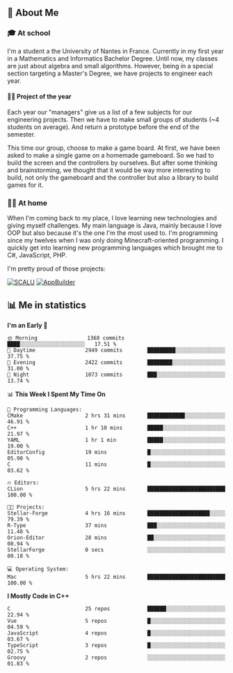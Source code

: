 ## 👀 About Me

### 🎓 At school

I'm a student a the University of Nantes in France. Currently in my first year in a Mathematics and Informatics Bachelor Degree. Until now, my classes are just about algebra and small algorithms. However, being in a special section targeting a Master's Degree, we have projects to engineer each year. 

#### 🔧🔬 Project of the year

Each year our "managers" give us a list of a few subjects for our engineering projects. Then we have to make small groups of students (~4 students on average). And return a prototype before the end of the semester.

This time our group, choose to make a game board. At first, we have been asked to make a single game on a homemade gameboard. So we had to build the screen and the controllers by ourselves. 
But after some thinking and brainstorming, we thought that it would be way more interesting to build, not only the gameboard and the controller but also a library to build games for it.

### 👨‍💻 At home

When I'm coming back to my place, I love learning new technologies and giving myself challenges. My main language is Java, mainly because I love OOP but also because it's the one I'm the most used to. I'm programming since my twelves when I was only doing Minecraft-oriented programming.  I quickly get into learning new programming languages which brought me to C#, JavaScript, PHP. 

I'm pretty proud of those projects:

[![SCALU](https://github-readme-stats.vercel.app/api/pin?username=renardfute&repo=SCALU)](https://github.com/renardfute/scalu)
[![AppBuilder](https://github-readme-stats.vercel.app/api/pin?username=pulsedev2&repo=AppBuilder)](https://github.com/pulsedev2/AppBuilder)

## 📊 Me in statistics
<!--START_SECTION:waka-->
**I'm an Early 🐤** 

```text
🌞 Morning                1368 commits        ████░░░░░░░░░░░░░░░░░░░░░   17.51 % 
🌆 Daytime                2949 commits        █████████░░░░░░░░░░░░░░░░   37.75 % 
🌃 Evening                2422 commits        ████████░░░░░░░░░░░░░░░░░   31.00 % 
🌙 Night                  1073 commits        ███░░░░░░░░░░░░░░░░░░░░░░   13.74 % 
```


📊 **This Week I Spent My Time On** 

```text
💬 Programming Languages: 
CMake                    2 hrs 31 mins       ████████████░░░░░░░░░░░░░   46.91 % 
C++                      1 hr 10 mins        █████░░░░░░░░░░░░░░░░░░░░   21.97 % 
YAML                     1 hr 1 min          █████░░░░░░░░░░░░░░░░░░░░   19.00 % 
EditorConfig             19 mins             █░░░░░░░░░░░░░░░░░░░░░░░░   05.90 % 
C                        11 mins             █░░░░░░░░░░░░░░░░░░░░░░░░   03.62 % 

🔥 Editors: 
CLion                    5 hrs 22 mins       █████████████████████████   100.00 % 

🐱‍💻 Projects: 
Stellar-Forge            4 hrs 16 mins       ████████████████████░░░░░   79.39 % 
R-Type                   37 mins             ███░░░░░░░░░░░░░░░░░░░░░░   11.48 % 
Orion-Editor             28 mins             ██░░░░░░░░░░░░░░░░░░░░░░░   08.94 % 
StellarForge             0 secs              ░░░░░░░░░░░░░░░░░░░░░░░░░   00.18 % 

💻 Operating System: 
Mac                      5 hrs 22 mins       █████████████████████████   100.00 % 
```

**I Mostly Code in C++** 

```text
C                        25 repos            ██████░░░░░░░░░░░░░░░░░░░   22.94 % 
Vue                      5 repos             █░░░░░░░░░░░░░░░░░░░░░░░░   04.59 % 
JavaScript               4 repos             █░░░░░░░░░░░░░░░░░░░░░░░░   03.67 % 
TypeScript               3 repos             █░░░░░░░░░░░░░░░░░░░░░░░░   02.75 % 
Groovy                   2 repos             ░░░░░░░░░░░░░░░░░░░░░░░░░   01.83 % 
```




<!--END_SECTION:waka-->
